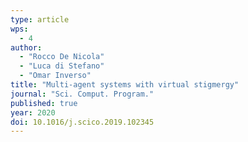 ```yaml
---
type: article
wps:
  - 4
author: 
  - "Rocco De Nicola"
  - "Luca di Stefano"
  - "Omar Inverso"
title: "Multi-agent systems with virtual stigmergy"
journal: "Sci. Comput. Program."
published: true
year: 2020
doi: 10.1016/j.scico.2019.102345
---
```

